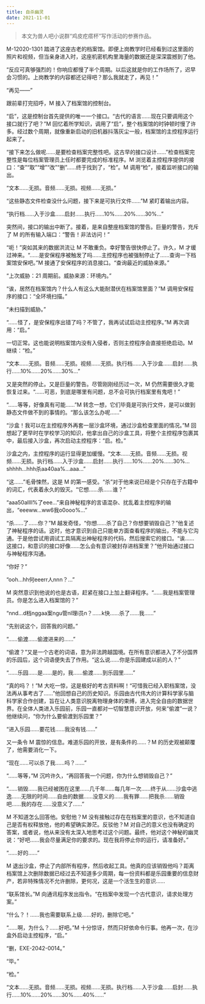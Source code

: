 ```yaml
---
title: 自杀幽灵
date: 2021-11-01
---
```


> 本文为兽人吧小说群“鸡皮疙瘩杯”写作活动的参赛作品。

<!-- :more -->

M-12020-1301 踏进了这座古老的档案馆。即便上岗教学时已经看到过这里面的照片和视频，但当亲身进入时，这座机密机构里海量的数据还是深深震撼到了他。

“反应可真够强烈的！你响应都慢了半个周期。以后这就是你的工作场所了，迟早会习惯的。上岗教学的内容都还记得吧？那么我就走了，再见！”

“再见——”

<!-- more -->

跟前辈打完招呼，M 接入了档案馆的控制台。

“启”，这是控制台首先提供的唯一一个接口。“古代的语言……现在只要调用这个接口就行了吧？”M 回忆着所学知识，调用了“启”，整个档案馆的时钟顿时慢了许多。经过数个周期，就像重新启动的旧机器抖落灰尘一般，档案馆的主控程序运行起来了。

“接下来怎么做呢……是要检查档案完整性吧。这古早的接口设计……”检查档案完整性是每位档案管理员上任时都要完成的标准程序。M 浏览着主控程序提供的接口：“查”“取”“增”“改”“删”……终于找到了，“检”。M 调用“检”，接着监听接口的输出。

“文本……无损。音频……无损。视频……无损。”

“这些静态文件检查没什么问题，接下来是可执行文件……”M 紧盯着输出内容。

“执行档……入于沙盒……启封……执行……10%……20%……30%…”

突然间，接口的输出中断了。接着，是来自整座档案馆的警告。巨量的警告，充斥了 M 的所有输入端口：“警告！非法访问！”

“呃！”突如其来的数据洪流让 M 不敢重负。幸好警告很快停止了。许久，M 才缓过神来。“……是安保程序被触发了吗……主控程序也被强制停止了……查询一下档案馆安保吧。”M 接通了安保程序的消息接口。“查询最近的威胁来源。”

“上次威胁：21 周期前。威胁来源：环境内。”

“诶，居然在档案馆内？什么人有这么大能耐潜伏在档案馆里面？”M 调用安保程序的接口：“全环境扫描。”

“未扫描到威胁。”

“……怪了，是安保程序出错了吗？不管了，我再试试启动主控程序。”M 再次调用：“启。”

一切正常。这也能说明档案馆内没有入侵者，否则主控程序会直接拒绝启动。M 继续：“检。”

“文本……无损。音频……无损。视频……无损。执行档……入于沙盒……启封……执行……10%……20%……30%…”

又是突然的停止。又是巨量的警告。尽管刚刚经历过一次，M 仍然需要很久才能恢复过来。“……可恶，到底是哪里有问题，总不会可执行档案里有鬼吧！”

“……等等，好像真有可能……”M 转念一想，它们毕竟是可执行文件，是可以做到静态文件做不到的事情的。“那么该怎么办呢……”

“沙盒！我可以在主控程序外再套一层沙盒环境，通过沙盒检查里面的情况。”M 回想起了更早时在学校学习的知识，他拿出自己的沙盒工具，将整个主控程序包裹其中，最后接入沙盒，再次启动主控程序：“启。检。”

沙盒之内，主控程序的运行显得更加缓慢。“文本……无损。音频……无损。视频……无损。执行档……入于沙盒……启封……执行……10%……20%……30%…shhhh…hhh杀aa40aa%…aaa…”

“这……”毛骨悚然，这是 M 的第一感受。“杀”对于他来说已经是个只存在于古籍中的词汇，代表着永久的毁灭。“它想……杀……谁？”

“aaa50allll%了eee…”来自神秘程序的言语混杂、扰乱着主控程序的输出，“eeeww…ww6我o0ooo%…”

“杀……了……你？”M 越发奇怪，“你想……杀了自己？你想要销毁自己？”他复述了神秘程序的话。这时，他才意识到自己只能单方面查看程序的输出，不能与它沟通。于是他尝试用调试工具隔离出神秘程序的代码，然后搜索它的接口。“诶……这接口，和意识的接口好像……怎么会有意识被封存进档案里？”他开始通过接口与神秘程序沟通。

“你好？”

“ooh…hh何eeerr人nnn？…”

M 突然意识到他说的也是古语，赶紧在接口上加上翻译程序。“……我是档案管理员。你是怎么进入档案馆的？”

“nnd…d档nggaa案ngu管nl理i员n？……k快……杀了……我……”

“先别说这个，回答我的问题。”

“……偷渡……偷渡进来的……”

“偷渡？”又是一个古老的词语，意为非法跨越国境。在所有意识都进入了不分国界的乐园后，这个词语便失去了作用。“这么说……你是乐园建成以前的人？”

“……乐园……是……是的，我……偷渡……到乐园里……”

“真的吗？！”M 大吃一惊，这是极好的考古资料啊！“可惜我已经入职档案馆，没法再从事考古了……”他回想自己的历史知识。乐园由古代伟大的计算科学家与脑科学家合作创建，旨在让人类意识脱离物理身体的束缚，进入完全自由的数据世界。在全体人类进入乐园前，乐园一直都对一切智慧意识开放，何来“偷渡”一说？他继续问，“你为什么要偷渡到乐园里？”

“进入乐园……要花钱……我没有钱……”

又一条令 M 震惊的信息。难道乐园的开放，是有条件的……？M 的历史观被颠覆了，他需要消化一下。

“现在……可以杀了我……吗？……”

“……等等，”M 沉吟许久，“再回答我一个问题，你为什么想销毁自己？”

“……销毁……我已经被困在这里……几千年……每几年一次……终于从……沙盒中逃逸……无限的时间……自由的数据……没意义的……我有罪……把我杀……销毁吧……我的存在……没意义了……”

M 不知道怎么回答他。安慰他？M 没有接触过存在在档案里的意识，也不知道自己是否有权释放他，他的希望确实渺茫。反驳他？M 对自己的意义也没有确定的答案，或者说，他从来没有太深入地思考过这个问题。最终，他对这个神秘的幽灵说：“好吧……我会尽量满足你的要求的。现在我将停止你的运行，请准备好。”

“……好的……”

M 退出沙盒，停止了内部所有程序，然后收起工具。他真的应该销毁他吗？距离档案馆上次删除数据已经过去不知道多少周期，每一份资料都是乐园重要的信息财产，若非特殊情况不允许删除，更何况，这是一个活生生的意识……

“联系馆长。”M 向通讯程序发出指令。“在档案中发现一个古代意识，请求处理方案。”

“什么？！……我也需要联系上级……好的，删除它吧。”

“……啊，为什么？……好吧。”M 十分惊讶，然而只好依命令行事。他再一次，在沙盒外启动主控程序，“启。”

“删，EXE-2042-0014。”

“毕。”

“检。”

“文本……无损。音频……无损。视频……无损。执行档……入于沙盒……启封……执行……10%……20%……30%……40%……”
